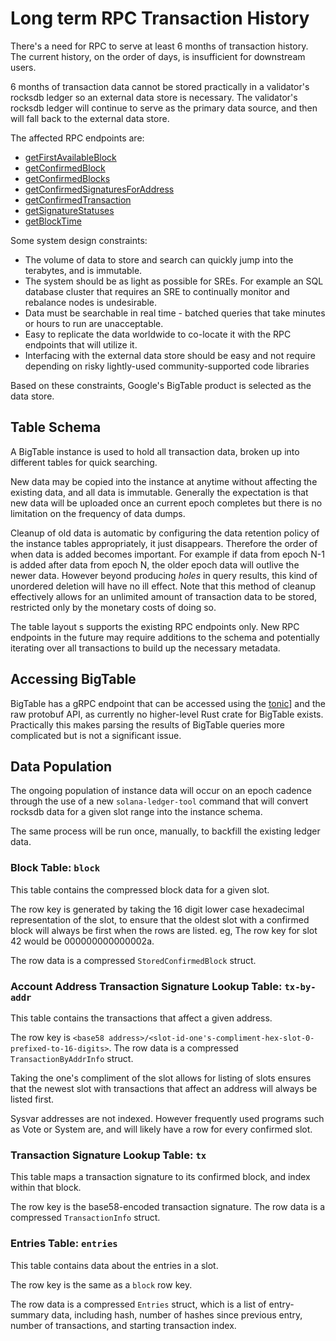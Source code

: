 # Long term RPC Transaction History

There's a need for RPC to serve at least 6 months of transaction history. The
current history, on the order of days, is insufficient for downstream users.

6 months of transaction data cannot be stored practically in a validator's
rocksdb ledger so an external data store is necessary. The validator's
rocksdb ledger will continue to serve as the primary data source, and then will
fall back to the external data store.

The affected RPC endpoints are:


- [getFirstAvailableBlock](https://solana.com/docs/rpc/http/getfirstavailableblock)
- [getConfirmedBlock](https://solana.com/docs/rpc/http/getconfirmedblock)
- [getConfirmedBlocks](https://solana.com/docs/rpc/http/getconfirmedblocks)
- [getConfirmedSignaturesForAddress](https://solana.com/docs/rpc/http/getconfirmedsignaturesforaddress)
- [getConfirmedTransaction](https://solana.com/docs/rpc/http/getconfirmedtransaction)
- [getSignatureStatuses](https://solana.com/docs/rpc/http/getsignaturestatuses)
- [getBlockTime](https://solana.com/docs/rpc/http/getblocktime)

Some system design constraints:

- The volume of data to store and search can quickly jump into the terabytes,
  and is immutable.
- The system should be as light as possible for SREs. For example an SQL
  database cluster that requires an SRE to continually monitor and rebalance
  nodes is undesirable.
- Data must be searchable in real time - batched queries that take minutes or
  hours to run are unacceptable.
- Easy to replicate the data worldwide to co-locate it with the RPC endpoints
  that will utilize it.
- Interfacing with the external data store should be easy and not require
  depending on risky lightly-used community-supported code libraries

Based on these constraints, Google's BigTable product is selected as the data
store.

## Table Schema

A BigTable instance is used to hold all transaction data, broken up into
different tables for quick searching.

New data may be copied into the instance at anytime without affecting the existing
data, and all data is immutable. Generally the expectation is that new data
will be uploaded once an current epoch completes but there is no limitation on
the frequency of data dumps.

Cleanup of old data is automatic by configuring the data retention policy of the
instance tables appropriately, it just disappears. Therefore the order of when data is
added becomes important. For example if data from epoch N-1 is added after data
from epoch N, the older epoch data will outlive the newer data. However beyond
producing _holes_ in query results, this kind of unordered deletion will
have no ill effect. Note that this method of cleanup effectively allows for an
unlimited amount of transaction data to be stored, restricted only by the
monetary costs of doing so.

The table layout s supports the existing RPC endpoints only. New RPC endpoints
in the future may require additions to the schema and potentially iterating over
all transactions to build up the necessary metadata.

## Accessing BigTable

BigTable has a gRPC endpoint that can be accessed using the
[tonic](https://crates.io/crates/crate)] and the raw protobuf API, as currently no
higher-level Rust crate for BigTable exists. Practically this makes parsing the
results of BigTable queries more complicated but is not a significant issue.

## Data Population

The ongoing population of instance data will occur on an epoch cadence through the
use of a new `solana-ledger-tool` command that will convert rocksdb data for a
given slot range into the instance schema.

The same process will be run once, manually, to backfill the existing ledger
data.

### Block Table: `block`

This table contains the compressed block data for a given slot.

The row key is generated by taking the 16 digit lower case hexadecimal
representation of the slot, to ensure that the oldest slot with a confirmed
block will always be first when the rows are listed. eg, The row key for slot
42 would be 000000000000002a.

The row data is a compressed `StoredConfirmedBlock` struct.

### Account Address Transaction Signature Lookup Table: `tx-by-addr`

This table contains the transactions that affect a given address.

The row key is `<base58 address>/<slot-id-one's-compliment-hex-slot-0-prefixed-to-16-digits>`. The row
data is a compressed `TransactionByAddrInfo` struct.

Taking the one's compliment of the slot allows for listing of slots ensures that
the newest slot with transactions that affect an address will always
be listed first.

Sysvar addresses are not indexed. However frequently used programs such as
Vote or System are, and will likely have a row for every confirmed slot.

### Transaction Signature Lookup Table: `tx`

This table maps a transaction signature to its confirmed block, and index within that block.

The row key is the base58-encoded transaction signature.
The row data is a compressed `TransactionInfo` struct.

### Entries Table: `entries`

This table contains data about the entries in a slot.

The row key is the same as a `block` row key.

The row data is a compressed `Entries` struct, which is a list of entry-summary
data, including hash, number of hashes since previous entry, number of
transactions, and starting transaction index.
